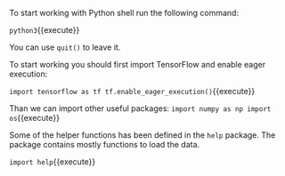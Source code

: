 To start working with Python shell run the following command:

`python3`{{execute}}

You can use `quit()` to leave it.

To start working you should first import TensorFlow and enable eager execution:

`import tensorflow as tf
tf.enable_eager_execution()`{{execute}}

Than we can import other useful packages:
`import numpy as np
import os`{{execute}}

Some of the helper functions has been defined in the `help` package. The package contains mostly functions to load the data.

`import help`{{execute}}

